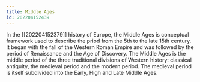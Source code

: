 ```yaml
---
title: Middle Ages
id: 202204152439
---
```


In the [[202204152379]] history of Europe, the Middle Ages is conceptual framework used to describe the priod from the 5th to the late 15th century. It began with the fall of the Western Roman Empire and was followed by the period of Renaissance and the Age of Discovery. The Middle Ages is the middle period of the three traditional divisions of Western history: classical antiquity, the medieval period and the modern period. The medieval period is itself subdivided into the Early, High and Late Middle Ages.
